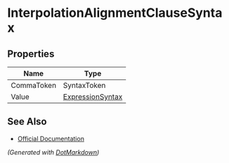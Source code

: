 # InterpolationAlignmentClauseSyntax

## Properties

| Name       | Type                                    |
| ---------- | --------------------------------------- |
| CommaToken | SyntaxToken                             |
| Value      | [ExpressionSyntax](ExpressionSyntax.md) |

## See Also

* [Official Documentation](https://docs.microsoft.com/en-us/dotnet/api/microsoft.codeanalysis.csharp.syntax.interpolationalignmentclausesyntax)


*\(Generated with [DotMarkdown](http://github.com/JosefPihrt/DotMarkdown)\)*